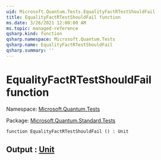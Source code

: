 ```yaml
---
uid: Microsoft.Quantum.Tests.EqualityFactRTestShouldFail
title: EqualityFactRTestShouldFail function
ms.date: 3/26/2021 12:00:00 AM
ms.topic: managed-reference
qsharp.kind: function
qsharp.namespace: Microsoft.Quantum.Tests
qsharp.name: EqualityFactRTestShouldFail
qsharp.summary: ''
---
```


# EqualityFactRTestShouldFail function

Namespace: [Microsoft.Quantum.Tests](xref:Microsoft.Quantum.Tests)

Package: [Microsoft.Quantum.Standard.Tests](https://nuget.org/packages/Microsoft.Quantum.Standard.Tests)




```qsharp
function EqualityFactRTestShouldFail () : Unit
```


## Output : [Unit](xref:microsoft.quantum.lang-ref.unit)

